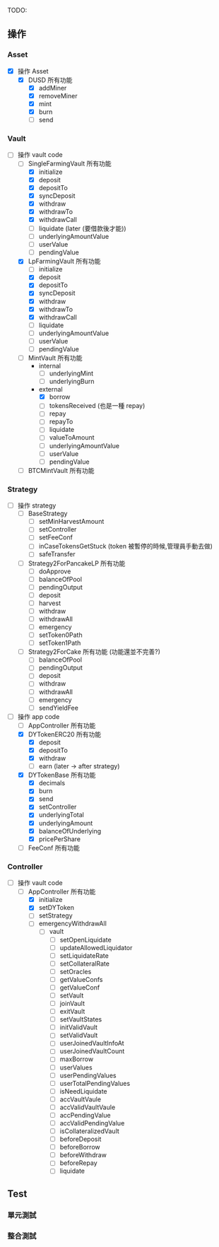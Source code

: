 TODO:
## 操作
### Asset
- [x] 操作 Asset
  - [x] DUSD 所有功能
    - [x] addMiner
    - [x] removeMiner
    - [x] mint
    - [x] burn
    - [ ] send
### Vault
- [ ] 操作 vault code
  - [ ] SingleFarmingVault 所有功能
    - [x] initialize
    - [x] deposit
    - [x] depositTo
    - [x] syncDeposit
    - [x] withdraw
    - [x] withdrawTo
    - [x] withdrawCall
    - [ ] liquidate (later (要借款後才能))
    - [ ] underlyingAmountValue
    - [ ] userValue
    - [ ] pendingValue
  - [x] LpFarmingVault 所有功能
    - [ ] initialize
    - [x] deposit
    - [x] depositTo
    - [x] syncDeposit
    - [x] withdraw
    - [x] withdrawTo
    - [x] withdrawCall
    - [ ] liquidate
    - [ ] underlyingAmountValue
    - [ ] userValue
    - [ ] pendingValue
  - [ ] MintVault 所有功能
    - internal
      - [ ] underlyingMint
      - [ ] underlyingBurn
    - external
      - [x] borrow
      - [ ] tokensReceived (也是一種 repay)
      - [ ] repay
      - [ ] repayTo
      - [ ] liquidate
      - [ ] valueToAmount
      - [ ] underlyingAmountValue
      - [ ] userValue
      - [ ] pendingValue
  - [ ] BTCMintVault 所有功能

### Strategy
- [ ] 操作 strategy
  - [ ] BaseStrategy
    - [ ] setMinHarvestAmount
    - [ ] setController
    - [ ] setFeeConf
    - [ ] inCaseTokensGetStuck (token 被暫停的時候,管理員手動去做)
    - [ ] safeTransfer
  - [ ] Strategy2ForPancakeLP 所有功能
    - [ ] doApprove
    - [ ] balanceOfPool
    - [ ] pendingOutput
    - [ ] deposit
    - [ ] harvest
    - [ ] withdraw
    - [ ] withdrawAll
    - [ ] emergency
    - [ ] setToken0Path
    - [ ] setToken1Path
  - [ ] Strategy2ForCake 所有功能 (功能還並不完善?)
    - [ ] balanceOfPool
    - [ ] pendingOutput
    - [ ] deposit
    - [ ] withdraw
    - [ ] withdrawAll
    - [ ] emergency
    - [ ] sendYieldFee
- [ ] 操作 app code
  - [ ] AppController 所有功能
  - [x] DYTokenERC20 所有功能
    - [x] deposit
    - [x] depositTo
    - [x] withdraw
    - [ ] earn (later -> after strategy)
  - [x] DYTokenBase 所有功能
    - [x] decimals
    - [x] burn
    - [x] send
    - [x] setController
    - [x] underlyingTotal
    - [x] underlyingAmount
    - [x] balanceOfUnderlying
    - [x] pricePerShare
  - [ ] FeeConf 所有功能
### Controller
- [ ] 操作 vault code
  - [ ] AppController 所有功能
    - [x] initialize
    - [x] setDYToken
    - [ ] setStrategy
    - [ ] emergencyWithdrawAll
      - [ ] vault
        - [ ] setOpenLiquidate
        - [ ] updateAllowedLiquidator
        - [ ] setLiquidateRate
        - [ ] setCollateralRate
        - [ ] setOracles
        - [ ] getValueConfs
        - [ ] getValueConf
        - [ ] setVault
        - [ ] joinVault
        - [ ] exitVault
        - [ ] setVaultStates
        - [ ] initValidVault
        - [ ] setValidVault
        - [ ] userJoinedVaultInfoAt
        - [ ] userJoinedVaultCount
        - [ ] maxBorrow
        - [ ] userValues
        - [ ] userPendingValues
        - [ ] userTotalPendingValues
        - [ ] isNeedLiquidate
        - [ ] accVaultVaule
        - [ ] accValidVaultVaule
        - [ ] accPendingValue
        - [ ] accValidPendingValue
        - [ ] isCollateralizedVault
        - [ ] beforeDeposit
        - [ ] beforeBorrow
        - [ ] beforeWithdraw
        - [ ] beforeRepay
        - [ ] liquidate
## Test

### 單元測試
### 整合測試
